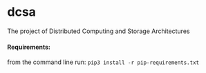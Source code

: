 # dcsa
The project of Distributed Computing and Storage Architectures

#### Requirements:

from the command line run: ```pip3 install -r pip-requirements.txt```
